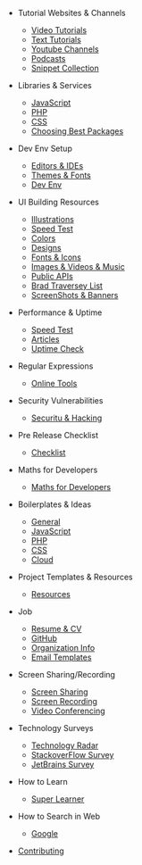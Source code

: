 - Tutorial Websites & Channels

  - [Video Tutorials](tutorials/websites.md)
  - [Text Tutorials](tutorials/blogs.md)
  - [Youtube Channels](tutorials/youtube.md)
  - [Podcasts](tutorials/podcasts.md)
  - [Snippet Collection](tutorials/snippets.md)

- Libraries & Services

  - [JavaScript](libraries/js.md)
  - [PHP](libraries/php.md)
  - [CSS](libraries/css.md)
  - [Choosing Best Packages](libraries/choose.md)

- Dev Env Setup

  - [Editors & IDEs](ide/editors.md)
  - [Themes & Fonts](ide/fonts.md)
  - [Dev Env](ide/dev.md)

- UI Building Resources

  - [Illustrations](web/illustrations.md)
  - [Speed Test](web/speed.md)
  - [Colors](web/colors.md)
  - [Designs](web/designs.md)
  - [Fonts & Icons](web/icons.md)
  - [Images & Videos & Music](web/images.md)
  - [Public APIs](web/api.md)
  - [Brad Traversey List](https://github.com/bradtraversy/design-resources-for-developers)
  - [ScreenShots & Banners](snapshots/index.md)

- Performance & Uptime

  - [Speed Test](web/speed.md)
  - [Articles](perf/index.md)
  - [Uptime Check](perf/uptime.md)

- Regular Expressions

  - [Online Tools](regex/tools.md)

- Security Vulnerabilities

  - [Securitu & Hacking](security/index.md)

- Pre Release Checklist

  - [Checklist](pre-release/index.md)

- Maths for Developers

  - [Maths for Developers](maths/index.md)

- Boilerplates & Ideas

  - [General](project-ideas/general.md)
  - [JavaScript](project-ideas/js.md)
  - [PHP](project-ideas/php.md)
  - [CSS](project-ideas/css.md)
  - [Cloud](project-ideas/cloud.md)

- Project Templates & Resources

  - [Resources](project-res/index.md)

- Job

  - [Resume & CV](job/resume.md)
  - [GitHub](job/github.md)
  - [Organization Info](web/org.md)
  - [Email Templates](web/email.md)

- Screen Sharing/Recording

  - [Screen Sharing](screen/sharing.md)
  - [Screen Recording](screen/recording.md)
  - [Video Conferencing](screen/video.md)

- Technology Surveys

  - [Technology Radar](https://www.thoughtworks.com/radar)
  - [StackoverFlow Survey](https://insights.stackoverflow.com/survey)
  - [JetBrains Survey](https://www.jetbrains.com/lp/devecosystem-2020/)

* How to Learn

  - [Super Learner](super_learner/super.md)

- How to Search in Web

  - [Google](search/google.md)

* [Contributing](contribution/index.md)
